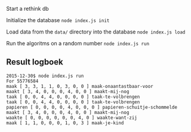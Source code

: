 

Start a rethink db

Initialize the database `node index.js init`

Load data from the `data/` directory into the database `node index.js load`

Run the algoritms on a random number `node index.js run`








Result logboek
--------------

    2015-12-30$ node index.js run
    For 55776584
    maak [ 3, 3, 1, 1, 0, 3, 0, 0 ] maak-onaantastbaar-voor
    maakt [ 3, 4, 0, 0, 0, 4, 0, 0 ] maakt-mij-nog
    taak [ 0, 0, 4, 4, 0, 0, 0, 0 ] taak-te-volbrengen
    taak [ 0, 0, 4, 4, 0, 0, 0, 0 ] taak-te-volbrengen
    papieren [ 0, 0, 0, 0, 4, 0, 0, 0 ] papieren-schuitje-schommelde
    maakt [ 3, 4, 0, 0, 0, 4, 0, 0 ] maakt-mij-nog
    waakte [ 0, 0, 0, 0, 0, 0, 4, 0 ] waakte-want-zij
    maak [ 1, 1, 0, 0, 0, 1, 0, 3 ] maak-je-kind